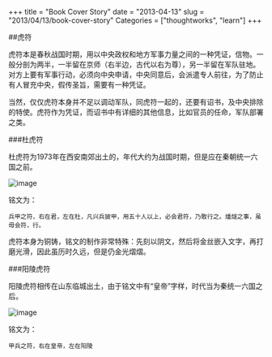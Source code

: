 +++
title = "Book Cover Story"
date = "2013-04-13"
slug = "2013/04/13/book-cover-story"
Categories = ["thoughtworks", "learn"]
+++

##虎符

虎符本是春秋战国时期，用以中央政权和地方军事力量之间的一种凭证，信物。一般分剖为两半，一半留在京师（右半边，古代以右为尊），另一半留在军队驻地。对方上要有军事行动，必须向中央申请，中央同意后，会派遣专人前往，为了防止有人冒充中央，假传圣旨，需要有一种凭证。

当然，仅仅虎符本身并不足以调动军队，同虎符一起的，还要有诏书，及中央排除的特使。虎符作为凭证，而诏书中有详细的其他信息，比如官员的任命，军队部署之类。

###杜虎符

杜虎符为1973年在西安南郊出土的，年代大约为战国时期，但是应在秦朝统一六国之前。

![image](/images/2013/04/jscp-conver.jpg)

铭文为：

```
兵甲之符，右在君，左在杜，凡兴兵披甲，用五十人以上，必会君符，乃敢行之。燔燧之事，虽毋会符，行。
```

虎符本身为铜铸，铭文的制作非常特殊：先刻以阴文，然后将金丝嵌入文字，再打磨光滑，因此虽历时久远，但是仍金光熠熠。


###阳陵虎符

阳陵虎符相传在山东临城出土，由于铭文中有“皇帝”字样，时代当为秦统一六国之后。

![image](/images/2013/04/yangling-tiger-seal.resized.jpg)

铭文为：
	
```
甲兵之符，右在皇帝，左在阳陵
```	
